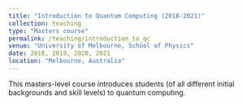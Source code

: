 ```yaml
---
title: "Introduction to Quantum Computing (2018-2021)"
collection: teaching
type: "Masters course"
permalink: /teaching/introduction_to_qc
venue: "University of Melbourne, School of Physics"
date: 2018, 2019, 2020, 2021
location: "Melbourne, Australia"
---
```


This masters-level course introduces students (of all different initial backgrounds and skill levels) to quantum computing.